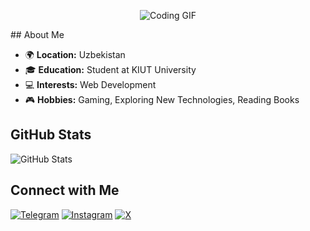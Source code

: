 <!-- GIF Section -->
<p align="center">
  <img src="https://i.giphy.com/media/v1.Y2lkPTc5MGI3NjExOHduMjQyNnM2Y3U4Nm1wZmN4dGd5N3FycHJhb2p4a2dvcXhzNXZ4MiZlcD12MV9pbnRlcm5hbF9naWZfYnlfaWQmY3Q9Zw/bHSkKRvkRvy5chUBBp/giphy.gif" alt="Coding GIF">
</p>
<!-- About Me Section -->
## About Me

- 🌍 **Location:** Uzbekistan
- 🎓 **Education:** Student at KIUT University
- 💻 **Interests:** Web Development
- 🎮 **Hobbies:** Gaming, Exploring New Technologies, Reading Books

<!-- GitHub Stats -->
## GitHub Stats

<!-- GitHub Stats and Top Languages Side by Side -->
<div style="display: flex; justify-content: space-between; align-items: center;">
  <!-- GitHub Stats -->
  <div style="flex: 1; padding-right: 10px;">
    <img src="https://github-readme-stats.vercel.app/api?username=Karimov-Akbar&show_icons=true&theme=transparent&title_color=FFFFFF&text_color=FFFFFF&icon_color=FF0000&border_color=FF0000" alt="GitHub Stats">
  </div>
</div>

<!-- Contact Me Section -->
## Connect with Me

[![Telegram](https://img.shields.io/badge/Telegram-CF0000?style=for-the-badge&logo=telegram&logoColor=white)](https://t.me/iamknight_a)
[![Instagram](https://img.shields.io/badge/Instagram-CF0000?style=for-the-badge&logo=instagram&logoColor=white)](https://www.instagram.com/iamknight___a)
[![X](https://img.shields.io/badge/X-CF0000?style=for-the-badge&logo=x&logoColor=white)](https://x.com/morshus1)
